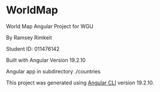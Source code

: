 # WorldMap

World Map Angular Project for WGU

By Ramsey Rimkeit

Student ID: 011476142

Built with Angular Version 19.2.10

Angular app in subdirectory ./countries

This project was generated using [Angular CLI](https://github.com/angular/angular-cli) version 19.2.10.
